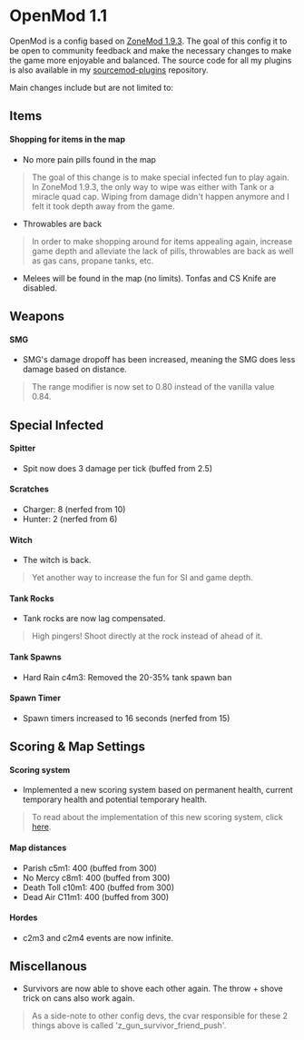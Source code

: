 # OpenMod 1.1

OpenMod is a config based on [ZoneMod 1.9.3](https://github.com/SirPlease/ZoneMod). The goal of this config it to be open to community feedback
and make the necessary changes to make the game more enjoyable and balanced. The source code for all my plugins is also available in my [sourcemod-plugins](https://github.com/LuckyServ/sourcemod-plugins) repository.  
  
Main changes include but are not limited to:  

## Items

#### Shopping for items in the map

- No more pain pills found in the map

> The goal of this change is to make special infected fun to play again. In ZoneMod 1.9.3, the only way to wipe was either with Tank or a miracle quad cap. Wiping from damage didn't happen anymore and I felt it took depth away from the game.

- Throwables are back

> In order to make shopping around for items appealing again, increase game depth and alleviate the lack of pills, throwables are back as well as gas cans, propane tanks, etc.

- Melees will be found in the map (no limits). Tonfas and CS Knife are disabled.

## Weapons

#### SMG
- SMG's damage dropoff has been increased, meaning the SMG does less damage based on distance.

> The range modifier is now set to 0.80 instead of the vanilla value 0.84.

## Special Infected

#### Spitter
- Spit now does 3 damage per tick (buffed from 2.5) 

#### Scratches
- Charger: 8 (nerfed from 10)
- Hunter: 2 (nerfed from 6)  

#### Witch

- The witch is back.

> Yet another way to increase the fun for SI and game depth.

#### Tank Rocks

- Tank rocks are now lag compensated. 

> High pingers! Shoot directly at the rock instead of ahead of it.

#### Tank Spawns
- Hard Rain c4m3: Removed the 20-35% tank spawn ban

#### Spawn Timer
- Spawn timers increased to 16 seconds (nerfed from 15)

## Scoring & Map Settings

#### Scoring system
- Implemented a new scoring system based on permanent health, current temporary 
health and potential temporary health.

> To read about the implementation of this new scoring system, click [here](https://github.com/LuckyServ/sourcemod-plugins/blob/master/source/l4d2_health_temp_bonus.sp).

#### Map distances
- Parish c5m1: 400 (buffed from 300)
- No Mercy c8m1: 400 (buffed from 300) 
- Death Toll c10m1: 400 (buffed from 300)
- Dead Air C11m1: 400 (buffed from 300)

#### Hordes
- c2m3 and c2m4 events are now infinite.  

## Miscellanous

- Survivors are now able to shove each other again. The throw + shove trick on cans also work again.

> As a side-note to other config devs, the cvar responsible for these 2 things above is called 'z_gun_survivor_friend_push'.
